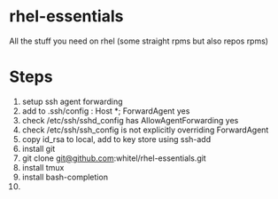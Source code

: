 rhel-essentials
===============

All the stuff you need on rhel (some straight rpms but also repos rpms)


Steps
====
1. setup ssh agent forwarding
2. add to .ssh/config : Host *; ForwardAgent yes
3. check /etc/ssh/sshd_config has AllowAgentForwarding yes
4. check /etc/ssh/ssh_config is not explicitly overriding ForwardAgent
5. copy id_rsa to local, add to key store using ssh-add
6. install git
7. git clone git@github.com:whitel/rhel-essentials.git
8. install tmux
9. install bash-completion
10. 
